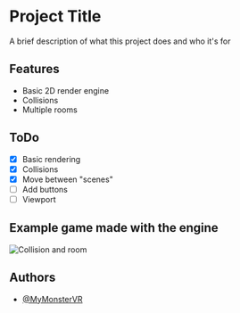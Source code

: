 # Project Title

A brief description of what this project does and who it's for

## Features

- Basic 2D render engine
- Collisions
- Multiple rooms


## ToDo
- [x] Basic rendering
- [x] Collisions
- [x] Move between "scenes"
- [ ] Add buttons
- [ ] Viewport

## Example game made with the engine

![Collision and room](https://i.gyazo.com/16a280adb5d14a511a8e7360ebed7d50.gif)

## Authors

- [@MyMonsterVR](https://www.github.com/MyMonsterVR)

